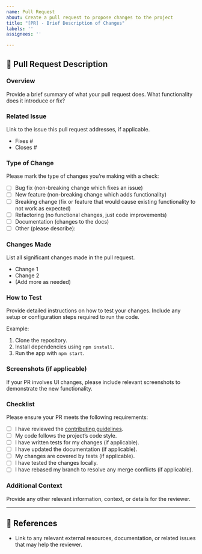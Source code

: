 ```yaml
---
name: Pull Request
about: Create a pull request to propose changes to the project
title: "[PR] - Brief Description of Changes"
labels: ''
assignees: ''

---
```


## 📝 Pull Request Description

### Overview

Provide a brief summary of what your pull request does. What functionality does it introduce or fix? 

### Related Issue

Link to the issue this pull request addresses, if applicable.

- Fixes #<Issue Number>
- Closes #<Issue Number>

### Type of Change

Please mark the type of changes you’re making with a check:

- [ ] Bug fix (non-breaking change which fixes an issue)
- [ ] New feature (non-breaking change which adds functionality)
- [ ] Breaking change (fix or feature that would cause existing functionality to not work as expected)
- [ ] Refactoring (no functional changes, just code improvements)
- [ ] Documentation (changes to the docs)
- [ ] Other (please describe):

### Changes Made

List all significant changes made in the pull request.

- Change 1
- Change 2
- (Add more as needed)

### How to Test

Provide detailed instructions on how to test your changes. Include any setup or configuration steps required to run the code.

Example:
1. Clone the repository.
2. Install dependencies using `npm install`.
3. Run the app with `npm start`.

### Screenshots (if applicable)

If your PR involves UI changes, please include relevant screenshots to demonstrate the new functionality.

### Checklist

Please ensure your PR meets the following requirements:

- [ ] I have reviewed the [contributing guidelines](./CONTRIBUTING.md).
- [ ] My code follows the project’s code style.
- [ ] I have written tests for my changes (if applicable).
- [ ] I have updated the documentation (if applicable).
- [ ] My changes are covered by tests (if applicable).
- [ ] I have tested the changes locally.
- [ ] I have rebased my branch to resolve any merge conflicts (if applicable).

### Additional Context

Provide any other relevant information, context, or details for the reviewer.

---

## 🔗 References

- Link to any relevant external resources, documentation, or related issues that may help the reviewer.
